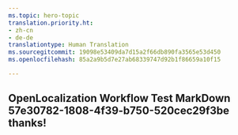 ```yaml
---
ms.topic: hero-topic
translation.priority.ht:
- zh-cn
- de-de
translationtype: Human Translation
ms.sourcegitcommit: 19098e53409da7d15a2f66db890fa3565e53d450
ms.openlocfilehash: 85a2a9b5d7e27ab68339747d92b1f86659a10f15

---
```

## OpenLocalization Workflow Test MarkDown 57e30782-1808-4f39-b750-520cec29f3be thanks!



<!--HONumber=Jul16_HO5-->



